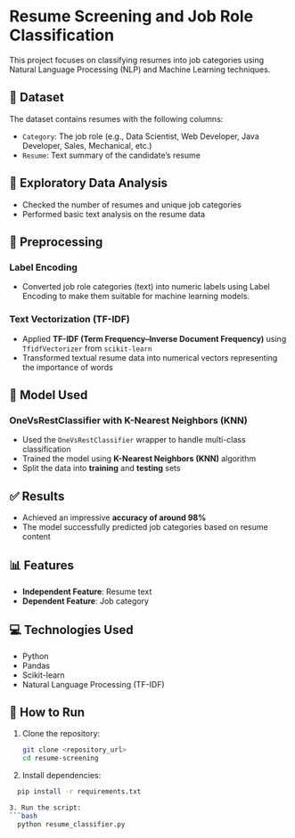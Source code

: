 # Resume Screening and Job Role Classification

This project focuses on classifying resumes into job categories using Natural Language Processing (NLP) and Machine Learning techniques.

## 📁 Dataset

The dataset contains resumes with the following columns:
- `Category`: The job role (e.g., Data Scientist, Web Developer, Java Developer, Sales, Mechanical, etc.)
- `Resume`: Text summary of the candidate’s resume

## 🧪 Exploratory Data Analysis
- Checked the number of resumes and unique job categories
- Performed basic text analysis on the resume data

## 🔢 Preprocessing

### Label Encoding
- Converted job role categories (text) into numeric labels using Label Encoding to make them suitable for machine learning models.

### Text Vectorization (TF-IDF)
- Applied **TF-IDF (Term Frequency–Inverse Document Frequency)** using `TfidfVectorizer` from `scikit-learn`
- Transformed textual resume data into numerical vectors representing the importance of words

## 🧠 Model Used

### OneVsRestClassifier with K-Nearest Neighbors (KNN)
- Used the `OneVsRestClassifier` wrapper to handle multi-class classification
- Trained the model using **K-Nearest Neighbors (KNN)** algorithm
- Split the data into **training** and **testing** sets

## ✅ Results
- Achieved an impressive **accuracy of around 98%**
- The model successfully predicted job categories based on resume content

## 📊 Features

- **Independent Feature**: Resume text
- **Dependent Feature**: Job category

## 💻 Technologies Used

- Python
- Pandas
- Scikit-learn
- Natural Language Processing (TF-IDF)

## 🚀 How to Run

1. Clone the repository:
   ```bash
   git clone <repository_url>
   cd resume-screening

2. Install dependencies:
  
 ```bash
   pip install -r requirements.txt

3. Run the script:
```bash
   python resume_classifier.py
